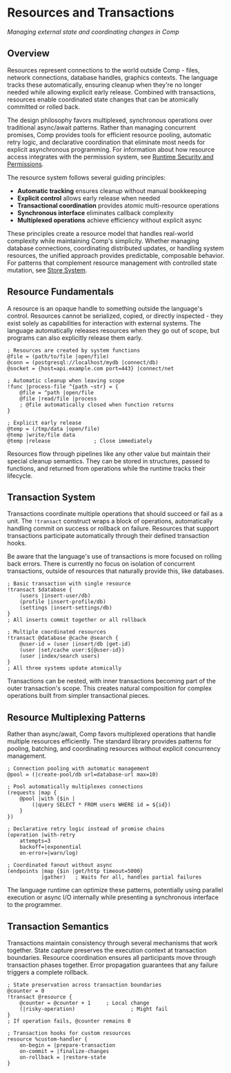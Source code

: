 # Resources and Transactions

*Managing external state and coordinating changes in Comp*

## Overview

Resources represent connections to the world outside Comp - files, network
connections, database handles, graphics contexts. The language tracks these
automatically, ensuring cleanup when they're no longer needed while allowing
explicit early release. Combined with transactions, resources enable coordinated
state changes that can be atomically committed or rolled back.

The design philosophy favors multiplexed, synchronous operations over
traditional async/await patterns. Rather than managing concurrent promises, Comp
provides tools for efficient resource pooling, automatic retry logic, and
declarative coordination that eliminate most needs for explicit asynchronous
programming. For information about how resource access integrates with the
permission system, see [Runtime Security and Permissions](security.md).

The resource system follows several guiding principles:

- **Automatic tracking** ensures cleanup without manual bookkeeping
- **Explicit control** allows early release when needed
- **Transactional coordination** provides atomic multi-resource operations
- **Synchronous interface** eliminates callback complexity
- **Multiplexed operations** achieve efficiency without explicit async

These principles create a resource model that handles real-world complexity
while maintaining Comp's simplicity. Whether managing database connections,
coordinating distributed updates, or handling system resources, the unified
approach provides predictable, composable behavior. For patterns that complement
resource management with controlled state mutation, see [Store
System](store.md).

## Resource Fundamentals

A resource is an opaque handle to something outside the language's control.
Resources cannot be serialized, copied, or directly inspected - they exist
solely as capabilities for interaction with external systems. The language
automatically releases resources when they go out of scope, but programs can
also explicitly release them early.

```comp
; Resources are created by system functions
@file = (path/to/file |open/file)
@conn = (postgresql://localhost/mydb |connect/db)
@socket = {host=api.example.com port=443} |connect/net

; Automatic cleanup when leaving scope
!func |process-file ^{path ~str} = {
    @file = ^path |open/file
    @file |read/file |process
    ; @file automatically closed when function returns
}

; Explicit early release
@temp = (/tmp/data |open/file)
@temp |write/file data
@temp |release              ; Close immediately
```

Resources flow through pipelines like any other value but maintain their special
cleanup semantics. They can be stored in structures, passed to functions, and
returned from operations while the runtime tracks their lifecycle.

## Transaction System

Transactions coordinate multiple operations that should succeed or fail as a
unit. The `!transact` construct wraps a block of operations, automatically
handling commit on success or rollback on failure. Resources that support
transactions participate automatically through their defined transaction hooks.

Be aware that the language's use of transactions is more focused on rolling
back errors. There is currently no focus on isolation of concurrent 
transactions, outside of resources that naturally provide this, like databases.

```comp
; Basic transaction with single resource
!transact $database {
    (users |insert-user/db)
    (profile |insert-profile/db)
    (settings |insert-settings/db)
}
; All inserts commit together or all rollback

; Multiple coordinated resources
!transact @database @cache @search {
    @user-id = (user |insert/db |get-id)
    (user |set/cache user:${@user-id})
    (user |index/search users)
}
; All three systems update atomically
```

Transactions can be nested, with inner transactions becoming part of the outer
transaction's scope. This creates natural composition for complex operations
built from simpler transactional pieces.

## Resource Multiplexing Patterns

Rather than async/await, Comp favors multiplexed operations that handle multiple
resources efficiently. The standard library provides patterns for pooling,
batching, and coordinating resources without explicit concurrency management.

```comp
; Connection pooling with automatic management
@pool = (|create-pool/db url=database-url max=10)

; Pool automatically multiplexes connections
(requests |map {
    @pool |with {$in |
        (|query SELECT * FROM users WHERE id = ${id})
    }
})

; Declarative retry logic instead of promise chains
(operation |with-retry 
    attempts=3
    backoff=|exponential
    on-error=|warn/log)

; Coordinated fanout without async
(endpoints |map {$in |get/http timeout=5000}
           |gather)   ; Waits for all, handles partial failures
```

The language runtime can optimize these patterns, potentially using parallel
execution or async I/O internally while presenting a synchronous interface to
the programmer.

## Transaction Semantics

Transactions maintain consistency through several mechanisms that work together.
State capture preserves the execution context at transaction boundaries.
Resource coordination ensures all participants move through transaction phases
together. Error propagation guarantees that any failure triggers a complete
rollback.

```comp
; State preservation across transaction boundaries
@counter = 0
!transact @resource {
    @counter = @counter + 1     ; Local change
    (|risky-operation)                  ; Might fail
}
; If operation fails, @counter remains 0

; Transaction hooks for custom resources
resource %custom-handler {
    on-begin = |prepare-transaction
    on-commit = |finalize-changes  
    on-rollback = |restore-state
}
```
